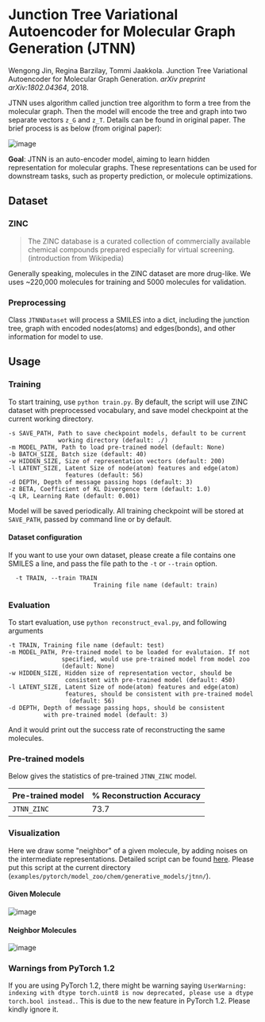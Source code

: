 # Junction Tree Variational Autoencoder for Molecular Graph Generation (JTNN)

Wengong Jin, Regina Barzilay, Tommi Jaakkola. 
Junction Tree Variational Autoencoder for Molecular Graph Generation. 
*arXiv preprint arXiv:1802.04364*, 2018.

JTNN uses algorithm called junction tree algorithm to form a tree from the molecular graph. 
Then the model will encode the tree and graph into two separate vectors `z_G` and `z_T`. Details can
be found in original paper. The brief process is as below (from original paper): 

![image](https://user-images.githubusercontent.com/8686776/63677300-3fb6d980-c81f-11e9-8a65-57c8b03aaf52.png)

**Goal**: JTNN is an auto-encoder model, aiming to learn hidden representation for molecular graphs. 
These representations can be used for downstream tasks, such as property prediction, or molecule optimizations.

## Dataset

### ZINC

> The ZINC database is a curated collection of commercially available chemical compounds 
prepared especially for virtual screening. (introduction from Wikipedia)

Generally speaking, molecules in the ZINC dataset are more drug-like. We uses ~220,000 
molecules for training and 5000 molecules for validation. 

### Preprocessing

Class `JTNNDataset` will process a SMILES into a dict, including the junction tree, graph with 
encoded nodes(atoms) and edges(bonds), and other information for model to use.

## Usage

### Training

To start training, use `python train.py`. By default, the script will use ZINC dataset
 with preprocessed vocabulary, and save model checkpoint at the current working directory. 
```
-s SAVE_PATH, Path to save checkpoint models, default to be current
              working directory (default: ./)
-m MODEL_PATH, Path to load pre-trained model (default: None)
-b BATCH_SIZE, Batch size (default: 40)
-w HIDDEN_SIZE, Size of representation vectors (default: 200)
-l LATENT_SIZE, Latent Size of node(atom) features and edge(atom)
                features (default: 56)
-d DEPTH, Depth of message passing hops (default: 3)
-z BETA, Coefficient of KL Divergence term (default: 1.0)
-q LR, Learning Rate (default: 0.001)
```

Model will be saved periodically. 
All training checkpoint will be stored at `SAVE_PATH`, passed by command line or by default.

#### Dataset configuration

If you want to use your own dataset, please create a file contains one SMILES a line, 
 and pass the file path to the `-t` or `--train` option.
```
  -t TRAIN, --train TRAIN
                        Training file name (default: train)
```

### Evaluation

To start evaluation, use `python reconstruct_eval.py`, and following arguments
```
-t TRAIN, Training file name (default: test)
-m MODEL_PATH, Pre-trained model to be loaded for evalutaion. If not
               specified, would use pre-trained model from model zoo
               (default: None)
-w HIDDEN_SIZE, Hidden size of representation vector, should be
                consistent with pre-trained model (default: 450)
-l LATENT_SIZE, Latent Size of node(atom) features and edge(atom)
                features, should be consistent with pre-trained model
                 (default: 56)
-d DEPTH, Depth of message passing hops, should be consistent
          with pre-trained model (default: 3)
```

And it would print out the success rate of reconstructing the same molecules.

### Pre-trained models

Below gives the statistics of pre-trained `JTNN_ZINC` model. 

| Pre-trained model  | % Reconstruction Accuracy
| ------------------ | -------
| `JTNN_ZINC`        |  73.7             

### Visualization

Here we draw some "neighbor" of a given molecule, by adding noises on the intermediate representations. Detailed script can be found [here](https://s3.us-east-2.amazonaws.com/dgl.ai/model_zoo/drug_discovery/jtnn/viz_neighbor_mol.ipynb). Please put this script at the current directory (`examples/pytorch/model_zoo/chem/generative_models/jtnn/`).

#### Given Molecule
![image](https://user-images.githubusercontent.com/8686776/63773593-0d37da00-c90e-11e9-8933-0abca4b430db.png)
#### Neighbor Molecules
![image](https://user-images.githubusercontent.com/8686776/63773602-1163f780-c90e-11e9-8341-5122dc0d0c82.png)

### Warnings from PyTorch 1.2
If you are using PyTorch 1.2, there might be warning saying 
`UserWarning: indexing with dtype torch.uint8 is now deprecated, please use a dtype torch.bool instead.`. This is due to the new feature in PyTorch 1.2. Please kindly ignore it.
